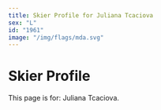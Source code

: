 ```yaml
---
title: Skier Profile for Juliana Tcaciova
sex: "L"
id: "1961"
image: "/img/flags/mda.svg" 
---
```


# Skier Profile

This page is for: Juliana Tcaciova.
    